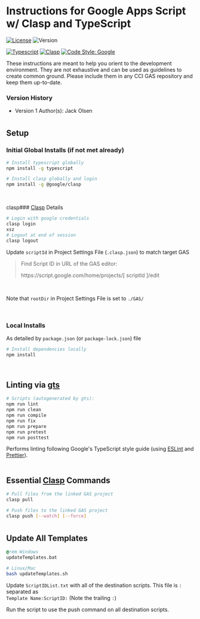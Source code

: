 # Instructions for Google Apps Script w/ Clasp and TypeScript

[![License](https://img.shields.io/badge/License-ISC-darkblue)](https://opensource.org/licenses/ISC)
![Version](https://img.shields.io/badge/Version-1.0.0-purple.svg)


[![Typescript](https://img.shields.io/badge/</>-typescript-4285f4)](https://www.typescriptlang.org/)
[![Clasp](https://img.shields.io/badge/built%20with-clasp-4285f4.svg)](https://github.com/google/clasp)
[![Code Style: Google](https://img.shields.io/badge/code%20style-google-blueviolet.svg)](https://github.com/google/gts)


These instructions are meant to help you orient to the development environment.
They are not exhaustive and can be used as guidelines to create common ground.
Please include them in any CCI GAS repository and keep them up-to-date.

### Version History
- Version 1 Author(s): Jack Olsen

#
## Setup

### Initial Global Installs (if not met already)
```sh
# Install typescript globally
npm install -g typescript

# Install clasp globally and login
npm install -g @google/clasp
```
<br>

clasp### [Clasp](https://github.com/google/clasp) Details
```sh
# Login with google credentials
clasp login
xsz
# Logout at end of session
clasp logout
```

Update `scriptId` in Project Settings File (`.clasp.json`) to match target GAS

> Find Script ID in URL of the GAS editor:  
> <div>https://script.google.com/home/projects/[ scriptId ]/edit</div>
<br>

Note that `rootDir` in Project Settings File is set to `./GAS/`

<br>

### Local Installs
As detailed by `package.json` (or `package-lock.json`) file
```sh
# Install dependencies locally
npm install
```
<br>



## Linting via [gts](https://github.com/google/gts)
```sh
# Scripts (autogenerated by gts):
npm run lint
npm run clean
npm run compile
npm run fix
npm run prepare
npm run pretest
npm run posttest
```
Performs linting following Google's TypeScript style guide (using [ESLint](https://eslint.org/) and [Prettier](https://prettier.io/)).  
<br>

## Essential [Clasp](https://github.com/google/clasp) Commands
```sh
# Pull files from the linked GAS project
clasp pull

# Push files to the linked GAS project
clasp push [--watch] [--force]
```

# 
## Update All Templates
```cmd
@rem Windows
updateTemplates.bat
```
```bash
# Linux/Mac
bash updateTemplates.sh
```
Update `ScriptIDList.txt` with all of the destination scripts.
This file is `:` separated as  
```Template Name:ScriptID:``` (Note the trailing `:`)

Run the script to use the push command on all destination scripts.
